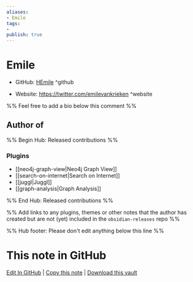 ```yaml
---
aliases:
- Emile
tags:
- 
publish: true
---
```


# Emile

- GitHub: [HEmile](https://github.com/HEmile/) ^github
<!-- - Discord: `@` ^discord-->
- Website: <https://twitter.com/emilevankrieken> ^website
<!-- - [[Publish sites|Publish site]]: ^publish-->

%% Feel free to add a bio below this comment %%


## Author of

%% Begin Hub: Released contributions %%
### Plugins
- [[neo4j-graph-view|Neo4j Graph View]]
- [[search-on-internet|Search on Internet]]
- [[juggl|Juggl]]
- [[graph-analysis|Graph Analysis]]

%% End Hub: Released contributions %%

%% Add links to any plugins, themes or other notes that the author has created but are not (yet) included in the `obsidian-releases` repo %%

<!--
### Unlisted plugins
-->

<!--
### Others
-->

<!--
## Sponsor this author

- [[GitHub sponsors]]: [Sponsor @HEmile on GitHub Sponsors](https://github.com/sponsors/HEmile) ^github-sponsor
- [[Buy me a coffee]]: ^buy-me-a-coffee
- [[PayPal]]: ^paypal
- [[Patreon]]: ^patreon

-->

<!--
## Follow this author
-->

<!-- - [[YouTube Channels|On YouTube]]: <https://> ^youtube-->
<!-- - Twitter: <https://> ^twitter-->
<!-- - ... -->

%% Hub footer: Please don't edit anything below this line %%

# This note in GitHub

<span class="git-footer">[Edit In GitHub](https://github.dev/obsidian-community/obsidian-hub/blob/main/01%20-%20Community/People/HEmile.md "git-hub-edit-note") | [Copy this note](https://raw.githubusercontent.com/obsidian-community/obsidian-hub/main/01%20-%20Community/People/HEmile.md "git-hub-copy-note") | [Download this vault](https://github.com/obsidian-community/obsidian-hub/archive/refs/heads/main.zip "git-hub-download-vault") </span>
